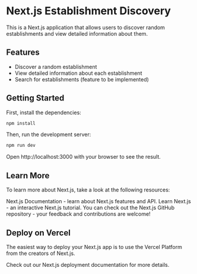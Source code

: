 # Next.js Establishment Discovery

This is a Next.js application that allows users to discover random establishments and view detailed information about them.

## Features

- Discover a random establishment
- View detailed information about each establishment
- Search for establishments (feature to be implemented)

## Getting Started

First, install the dependencies:

```bash
npm install
```

Then, run the development server:

```bash
npm run dev
```

Open http://localhost:3000 with your browser to see the result.

## Learn More

To learn more about Next.js, take a look at the following resources:

Next.js Documentation - learn about Next.js features and API.
Learn Next.js - an interactive Next.js tutorial.
You can check out the Next.js GitHub repository - your feedback and contributions are welcome!

## Deploy on Vercel

The easiest way to deploy your Next.js app is to use the Vercel Platform from the creators of Next.js.

Check out our Next.js deployment documentation for more details.
